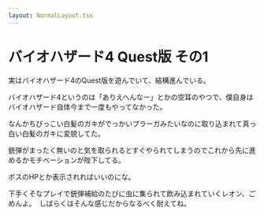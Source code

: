 ```yaml
---
layout: NormalLayout.tsx
---
```


# バイオハザード4 Quest版 その1

実はバイオハザード4のQuest版を遊んでいて、結構進んでいる。

バイオハザード4というのは「ありえへんなー」とかの空耳のやつで、僕自身はバイオハザード自体今まで一度もやってなかった。

なんかちびっこい白髪のガキがでっかいプラーガみたいなのに取り込まれて真っ白い白髪のガキに変貌してた。

銃弾がまったく無いのと気を取られるとすぐやられてしまうのでこれから先に進めるかモチベーションが陛下してる。

ボスのHPとか表示されればいいのにな。

下手くそなプレイで銃弾補給のたびに虫に集られて飲み込まれていくレオン、ごめんよ。　しばらくはそんな感じだからなるべく耐えてね。
